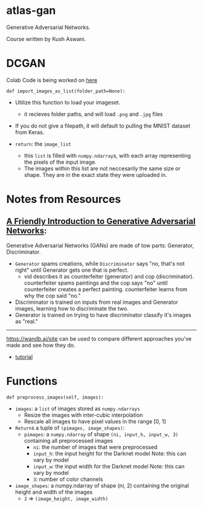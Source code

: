 # atlas-gan

Generative Adversarial Networks.

Course written by Kush Aswani.


# DCGAN

Colab Code is being worked on [here](https://colab.research.google.com/drive/1NA0OC1-2ocgxEiNO--E7BGnhutgOILcZ?usp=sharing)

`def import_images_as_list(folder_path=None):`

* Utilize this function to load your imageset.
  * it recieves folder paths, and will load `.png` and `.jpg` files

* If you do not give a filepath, it will default to pulling the MNIST dataset from Keras.

* `return`: the `image_list`
  * this `list` is filled with `numpy.ndarray`s, with each array representing the pixels of the input image.
  * The images within this list are not neccesarily the same size or shape. They are in the exact state they were uploaded in.

# Notes from Resources

## [A Friendly Introduction to Generative Adversarial Networks](https://www.youtube.com/watch?v=8L11aMN5KY8):

Generative Adversarial Networks (GANs) are made of tow parts: Generator, Discriminator.

* `Generator` spams creations, while `Discriminator` says "no, that's not right" until Generator gets one that is perfect.
  * vid describes it as counterfeiter (generator) and cop (discriminator). counterfeiter spams paintings and the cop says "no" until counterfeiter creates a perfect painting. counterfeiter learns from why the cop said "no."
* Discriminator is trained on inputs from real images and Generator images, learning how to discriminate the two.
* Generator is trained on trying to have discriminator classify it's images as "real."


------

https://wandb.ai/site can be used to compare different approaches you've made and see how they do.

* [tutorial](https://docs.wandb.ai/guides/integrations/pytorch)


# Functions

`def preprocess_images(self, images):`

 * `images`: a `list` of images stored as `numpy.ndarrays`
    * Resize the images with inter-cubic interpolation
    * Rescale all images to have pixel values in the range [0, 1]
  * `Return`s a tuple of `(pimages, image_shapes)`:
    * `pimages`: a `numpy.ndarray` of shape `(ni, input_h, input_w, 3)` containing all preprocessed images
        * `ni`: the number of images that were preprocessed
        * `input_h`: the input height for the Darknet model Note: this can vary by model
        * `input_w`: the input width for the Darknet model Note: this can vary by model
        * `3`: number of color channels
  * `image_shapes`: a numpy.ndarray of shape (ni, 2) containing the original height and width of the images
    * `2` => `(image_height, image_width)`
